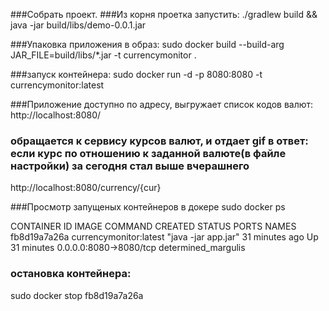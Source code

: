 ###Собрать проект.
###Из корня проетка запустить:
./gradlew build && java -jar build/libs/demo-0.0.1.jar

###Упаковка приложения в образ:
sudo docker build --build-arg JAR_FILE=build/libs/\*.jar -t currencymonitor .

###запуск контейнера:
sudo docker run -d -p 8080:8080 -t currencymonitor:latest

###Приложение доступно по адресу, выгружает список кодов валют:
http://localhost:8080/
### обращается к сервису курсов валют, и отдает gif в ответ: если курс по отношению к заданной валюте(в файле настройки)  за сегодня стал выше вчерашнего
http://localhost:8080/currency/{cur}

###Просмотр запущеных контейнеров в докере
sudo docker ps

CONTAINER ID        IMAGE                    COMMAND               CREATED             STATUS              PORTS                    NAMES
fb8d19a7a26a        currencymonitor:latest   "java -jar app.jar"   31 minutes ago      Up 31 minutes       0.0.0.0:8080->8080/tcp   determined_margulis
### остановка контейнера:
sudo docker stop fb8d19a7a26a

